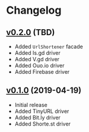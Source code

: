 # Changelog

## [v0.2.0](https://github.com/LaraCrafts/laravel-url-shortener/releases/tag/v0.2.0) (TBD)
- Added `UrlShortener` facade
- Added Is.gd driver
- Added V.gd driver
- Added Ouo.io driver
- Added Firebase driver

## [v0.1.0](https://github.com/LaraCrafts/laravel-url-shortener/releases/tag/v0.1.0) (2019-04-19)
- Initial release
- Added TinyURL driver
- Added Bit.ly driver
- Added Shorte.st driver
